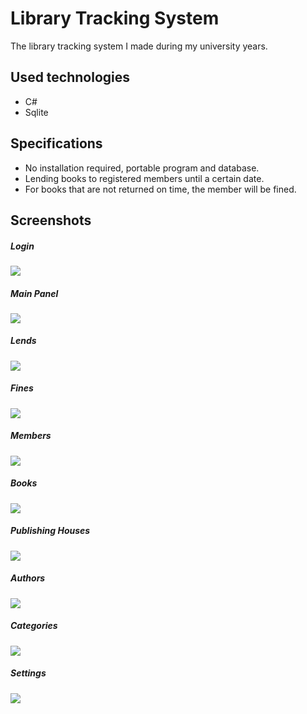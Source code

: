 # Library Tracking System

The library tracking system I made during my university years.

## Used technologies
- C#
- Sqlite

## Specifications
- No installation required, portable program and database.
- Lending books to registered members until a certain date.
- For books that are not returned on time, the member will be fined.

## Screenshots

##### Login
![](screenshots/login.png)

##### Main Panel
![](screenshots/main_panel.png)

##### Lends
![](screenshots/lends.png)

##### Fines
![](screenshots/fines.png)

##### Members
![](screenshots/members.png)

##### Books
![](screenshots/books.png)

##### Publishing Houses
![](screenshots/publishing_houses.png)

##### Authors
![](screenshots/authors.png)

##### Categories
![](screenshots/categories.png)

##### Settings
![](screenshots/settings.png)